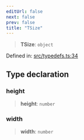 ```yaml
---
editUrl: false
next: false
prev: false
title: "TSize"
---
```


> **TSize**: `object`

Defined in: [src/typedefs.ts:34](https://github.com/fabricjs/fabric.js/blob/8748628df7e9de00ba77413bfc3ad9e9fe9d4f30/src/typedefs.ts#L34)

## Type declaration

### height

> **height**: `number`

### width

> **width**: `number`
